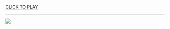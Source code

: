 
<a href="https://premium76.site?title=solid_snake_game&ref=12M">CLICK TO PLAY</a></h3>
<hr>

<a href="https://premium76.site?title=solid_snake_game&ref=12M"><img src="https://clearcache.store/games.png"></a>



